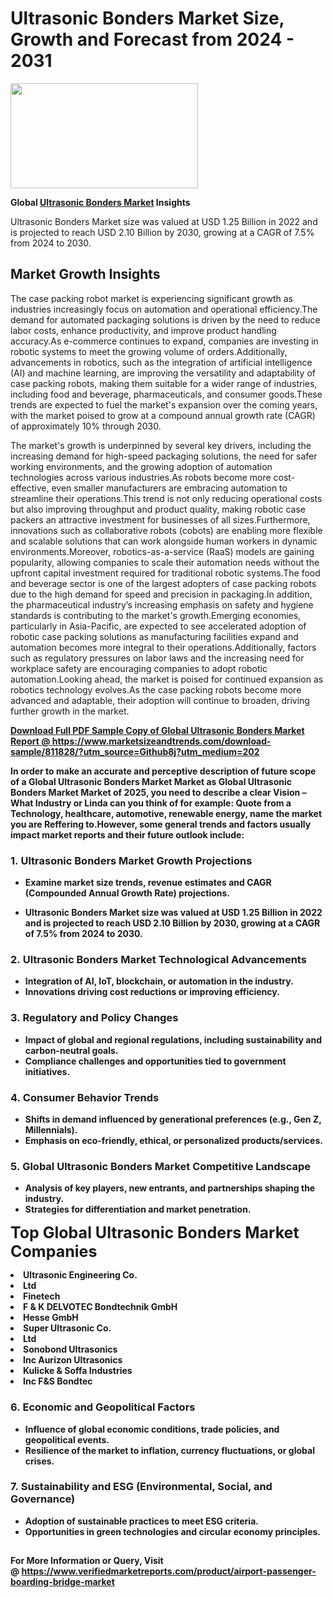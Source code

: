 <H1>Ultrasonic Bonders Market Size, Growth and Forecast from 2024 - 2031</H1><img class="aligncenter size-medium wp-image-584254" src="https://thirdeyenews.in/wp-content/uploads/2024/09/Global-Market-Research-300x168.jpeg" alt="" width="300" height="168" /><p><strong>Global&nbsp;<a href="https://www.marketsizeandtrends.com/download-sample/811828/?utm_source=Github8j?utm_medium=202">Ultrasonic Bonders Market</a> Insights</strong></p><p>Ultrasonic Bonders Market size was valued at USD 1.25 Billion in 2022 and is projected to reach USD 2.10 Billion by 2030, growing at a CAGR of 7.5% from 2024 to 2030.</p><p><h2>Market Growth Insights</h2> <p>The case packing robot market is experiencing significant growth as industries increasingly focus on automation and operational efficiency.The demand for automated packaging solutions is driven by the need to reduce labor costs, enhance productivity, and improve product handling accuracy.As e-commerce continues to expand, companies are investing in robotic systems to meet the growing volume of orders.Additionally, advancements in robotics, such as the integration of artificial intelligence (AI) and machine learning, are improving the versatility and adaptability of case packing robots, making them suitable for a wider range of industries, including food and beverage, pharmaceuticals, and consumer goods.These trends are expected to fuel the market's expansion over the coming years, with the market poised to grow at a compound annual growth rate (CAGR) of approximately 10% through 2030.</p> <p><strong><a href="#"></a></strong></p> <p>The market's growth is underpinned by several key drivers, including the increasing demand for high-speed packaging solutions, the need for safer working environments, and the growing adoption of automation technologies across various industries.As robots become more cost-effective, even smaller manufacturers are embracing automation to streamline their operations.This trend is not only reducing operational costs but also improving throughput and product quality, making robotic case packers an attractive investment for businesses of all sizes.Furthermore, innovations such as collaborative robots (cobots) are enabling more flexible and scalable solutions that can work alongside human workers in dynamic environments.Moreover, robotics-as-a-service (RaaS) models are gaining popularity, allowing companies to scale their automation needs without the upfront capital investment required for traditional robotic systems.The food and beverage sector is one of the largest adopters of case packing robots due to the high demand for speed and precision in packaging.In addition, the pharmaceutical industry’s increasing emphasis on safety and hygiene standards is contributing to the market's growth.Emerging economies, particularly in Asia-Pacific, are expected to see accelerated adoption of robotic case packing solutions as manufacturing facilities expand and automation becomes more integral to their operations.Additionally, factors such as regulatory pressures on labor laws and the increasing need for workplace safety are encouraging companies to adopt robotic automation.Looking ahead, the market is poised for continued expansion as robotics technology evolves.As the case packing robots become more advanced and adaptable, their adoption will continue to broaden, driving further growth in the market.<p><strong><a href="#"></p><p><span class=""><strong>Download Full PDF Sample Copy of Global Ultrasonic Bonders Market Report</strong> @ <a href="https://www.marketsizeandtrends.com/download-sample/811828/?utm_source=Github8j?utm_medium=202" target="_blank">https://www.marketsizeandtrends.com/download-sample/811828/?utm_source=Github8j?utm_medium=202</a></span></p><p>In order to make an accurate and perceptive description of future scope of a Global&nbsp;Ultrasonic Bonders Market Market as Global&nbsp;Ultrasonic Bonders Market Market of 2025, you need to describe a clear Vision &ndash; What Industry or Linda can you think of for example: Quote from a Technology, healthcare, automotive, renewable energy, name the market you are Reffering to.However, some general trends and factors usually impact market reports and their future outlook include:</p><h3>1.&nbsp;<strong>Ultrasonic Bonders Market Growth Projections</strong></h3><ul><li>Examine market size trends, revenue estimates and CAGR (Compounded Annual Growth Rate) projections.</li><li><p>Ultrasonic Bonders Market size was valued at USD 1.25 Billion in 2022 and is projected to reach USD 2.10 Billion by 2030, growing at a CAGR of 7.5% from 2024 to 2030.</p></li></ul><h3>2.&nbsp;<strong>Ultrasonic Bonders Market Technological Advancements</strong></h3><ul><li>Integration of AI, IoT, blockchain, or automation in the industry.</li><li>Innovations driving cost reductions or improving efficiency.</li></ul><h3>3.&nbsp;<strong>Regulatory and Policy Changes</strong></h3><ul><li>Impact of global and regional regulations, including sustainability and carbon-neutral goals.</li><li>Compliance challenges and opportunities tied to government initiatives.</li></ul><h3>4.&nbsp;<strong>Consumer Behavior Trends</strong></h3><ul><li>Shifts in demand influenced by generational preferences (e.g., Gen Z, Millennials).</li><li>Emphasis on eco-friendly, ethical, or personalized products/services.</li></ul><h3>5.&nbsp;<strong>Global Ultrasonic Bonders Market Competitive Landscape</strong></h3><ul><li>Analysis of key players, new entrants, and partnerships shaping the industry.</li><li>Strategies for differentiation and market penetration.</li></ul><p data-pm-slice="1 1 []"><span style="color: inherit; font-family: inherit; font-size: 25px;">Top Global Ultrasonic Bonders Market Companies</span></p><div class="" data-test-id=""><p><li>Ultrasonic Engineering Co.</li><li>Ltd</li><li> Finetech</li><li> F & K DELVOTEC Bondtechnik GmbH</li><li> Hesse GmbH</li><li> Super Ultrasonic Co.</li><li> Ltd</li><li> Sonobond Ultrasonics</li><li> Inc Aurizon Ultrasonics</li><li> Kulicke & Soffa Industries</li><li> Inc F&S Bondtec</li></p></div><h3>6.&nbsp;<strong>Economic and Geopolitical Factors</strong></h3><ul><li>Influence of global economic conditions, trade policies, and geopolitical events.</li><li>Resilience of the market to inflation, currency fluctuations, or global crises.</li></ul><h3>7.&nbsp;<strong>Sustainability and ESG (Environmental, Social, and Governance)</strong></h3><ul><li>Adoption of sustainable practices to meet ESG criteria.</li><li>Opportunities in green technologies and circular economy principles.</li></ul><h2><strong style="font-size: 14px;">For More Information or Query, Visit @&nbsp;</strong><a style="background-color: #ffffff; font-size: 14px;" href="https://www.marketsizeandtrends.com/report/ultrasonic-bonders-market/" target="_blank">https://www.verifiedmarketreports.com/product/airport-passenger-boarding-bridge-market</a></h2>